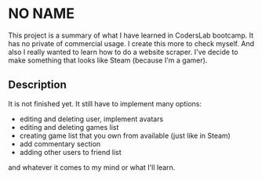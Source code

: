 # NO NAME

This project is a summary of what I have learned in CodersLab bootcamp. 
It has no private of commercial usage. 
I create this more to check myself.
And also I really wanted to learn how to do a website scraper.
I've decide to make something that looks like Steam (because I'm a gamer).


## Description

It is not finished yet. It still have to implement many options:
* editing and deleting user, implement avatars
* editing and deleting games list
* creating game list that you own from available (just like in Steam)
* add commentary section
* adding other users to friend list

and whatever it comes to my mind or what I'll learn.
